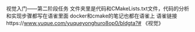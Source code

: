视觉入门——第二阶段任务
文件夹里是代码和CMakeLists.txt文件，代码的分析和实现步骤都写在语雀里面
docker和cmake的笔记也都在语雀上
语雀链接https://www.yuque.com/yuqueyonghuro8op0/bldgta?# 《视觉》
